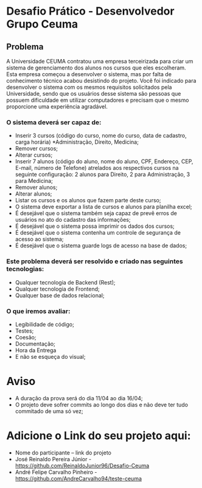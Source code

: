 # Desafio Prático - Desenvolvedor Grupo Ceuma

## Problema
A Universidade CEUMA contratou uma empresa terceirizada para criar um sistema de gerenciamento dos alunos nos cursos que eles escolheram. Esta empresa começou a desenvolver o sistema, mas por falta de conhecimento técnico acabou desistindo do projeto.
Você foi indicado para desenvolver o sistema com os mesmos requisitos solicitados pela Universidade, sendo que os usuários desse sistema são pessoas que possuem dificuldade em utilizar computadores e precisam que o mesmo proporcione uma experiência agradável.

### O sistema deverá ser capaz de:
-	Inserir 3 cursos (código do curso, nome do curso, data de cadastro, carga horária) *Administração, Direito, Medicina;
-	Remover cursos;
-	Alterar cursos;
-	Inserir 7 alunos (código do aluno, nome do aluno, CPF, Endereço, CEP, E-mail, número de Telefone) atrelados aos respectivos cursos na seguinte configuração: 2 alunos para Direito, 2 para Administração, 3 para Medicina; 
-	Remover alunos;
-	Alterar alunos;
-	Listar os cursos e os alunos que fazem parte deste curso;
-	O sistema deve exportar a lista de cursos e alunos para planilha excel;
-	É desejável que o sistema também seja capaz de prevê erros de usuários no ato do cadastro das informações;
-	É desejável que o sistema possa imprimir os dados dos cursos;
-	É desejável que o sistema contenha um controle de segurança de acesso ao sistema;
-	É desejável que o sistema guarde logs de acesso na base de dados;

### Este problema deverá ser resolvido e criado nas seguintes tecnologias:
- Qualquer tecnologia de Backend (Rest);
- Qualquer tecnologia de Frontend;
- Qualquer base de dados relacional;

### O que iremos avaliar:
-	Legibilidade de código;
-	Testes;
-	Coesão;
-	Documentação; 
-	Hora da Entrega
-	E não se esqueça do visual;

# Aviso
*	A duração da prova será do dia 11/04 ao dia 16/04;
*	O projeto deve sofrer commits ao longo dos dias e não deve ter tudo commitado de uma só vez;

# Adicione o Link do seu projeto aqui:
-	Nome do participante – link do projeto
-	José Reinaldo Pereira Júnior - https://github.com/ReinaldoJunior96/Desafio-Ceuma
-   André Felipe Carvalho Pinheiro - https://github.com/AndreCarvalho94/teste-ceuma


